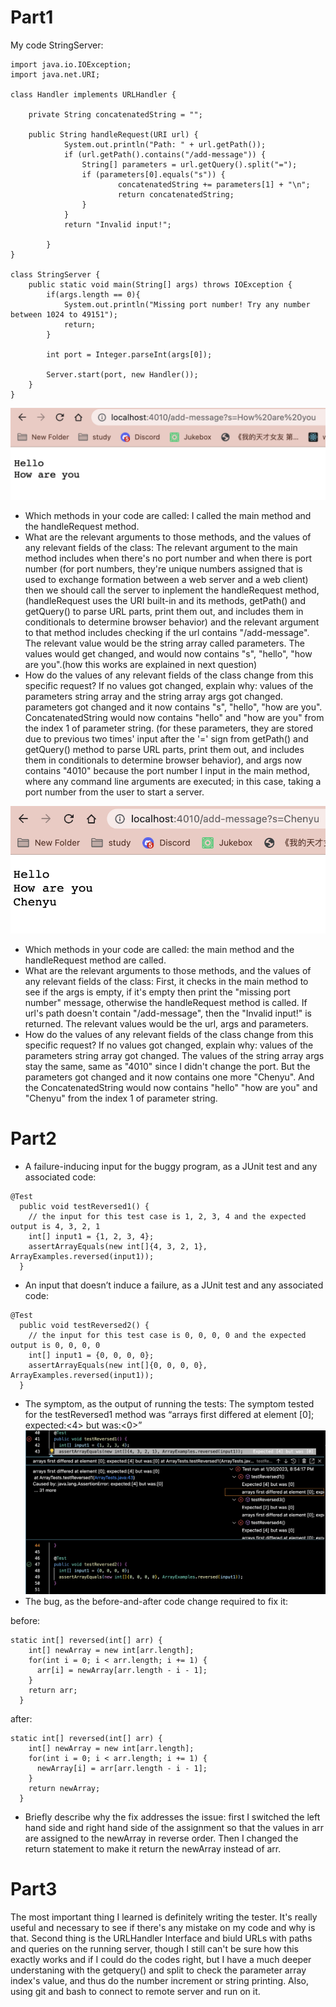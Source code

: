 # Part1
My code StringServer:
```
import java.io.IOException;
import java.net.URI;

class Handler implements URLHandler {

    private String concatenatedString = "";

    public String handleRequest(URI url) {
            System.out.println("Path: " + url.getPath());
            if (url.getPath().contains("/add-message")) {
                String[] parameters = url.getQuery().split("=");
                if (parameters[0].equals("s")) {
                        concatenatedString += parameters[1] + "\n";
                        return concatenatedString;
                }
            }
            return "Invalid input!";

        }
}

class StringServer {
    public static void main(String[] args) throws IOException {
        if(args.length == 0){
            System.out.println("Missing port number! Try any number between 1024 to 49151");
            return;
        }

        int port = Integer.parseInt(args[0]);

        Server.start(port, new Handler());
    }
}
```

![Image](lab2-1.png)
* Which methods in your code are called: I called the main method and the handleRequest method.
* What are the relevant arguments to those methods, and the values of any relevant fields of the class: The relevant argument to the main method includes when there's no port number and when there is port number (for port numbers, they're unique numbers assigned that is used to exchange formation between a web server and a web client) then we should call the server to inplement the handleRequest method, (handleRequest uses the URI built-in and its methods, getPath() and getQuery() to parse URL parts, print them out, and includes them in conditionals to determine browser behavior) and the relevant argument to that method includes checking if the url contains "/add-message". The relevant value would be the string array called parameters. The values would get changed, and would now contains "s", "hello", "how are you".(how this works are explained in next question)
* How do the values of any relevant fields of the class change from this specific request? If no values got changed, explain why: values of the parameters string array and the string array args got changed. parameters got changed and it now contains "s", "hello", "how are you". ConcatenatedString would now contains "hello" and "how are you" from the index 1 of parameter string. (for these parameters, they are stored due to previous two times' input after the '=' sign from getPath() and getQuery() method to parse URL parts, print them out, and includes them in conditionals to determine browser behavior), and args now contains "4010" because the port number I input in the main method, where any command line arguments are executed; in this case, taking a port number from the user to start a server. 


![Image](lab2-2.png)
* Which methods in your code are called: the main method and the handleRequest method are called.
* What are the relevant arguments to those methods, and the values of any relevant fields of the class: First, it checks in the main method to see if the args is empty, if it's empty then print the "missing port number" message, otherwise the handleRequest method is called. If url's path doesn't contain "/add-message", then the "Invalid input!" is returned. The relevant values would be the url, args and parameters.
* How do the values of any relevant fields of the class change from this specific request? If no values got changed, explain why: values of the parameters string array got changed. The values of the string array args stay the same, same as "4010" since I didn't change the port. But the parameters got changed and it now contains one more "Chenyu". And the ConcatenatedString would now contains "hello" "how are you" and "Chenyu" from the index 1 of parameter string.

# Part2
* A failure-inducing input for the buggy program, as a JUnit test and any associated code:
```
@Test
  public void testReversed1() {
    // the input for this test case is 1, 2, 3, 4 and the expected output is 4, 3, 2, 1
    int[] input1 = {1, 2, 3, 4};
    assertArrayEquals(new int[]{4, 3, 2, 1}, ArrayExamples.reversed(input1));
  }
```
* An input that doesn’t induce a failure, as a JUnit test and any associated code:
```
@Test
  public void testReversed2() {
    // the input for this test case is 0, 0, 0, 0 and the expected output is 0, 0, 0, 0
    int[] input1 = {0, 0, 0, 0};
    assertArrayEquals(new int[]{0, 0, 0, 0}, ArrayExamples.reversed(input1));
  }
```
* The symptom, as the output of running the tests: The symptom tested for the testReversed1 method was “arrays first differed at element [0]; expected:<4> but was:<0>”
![Image](lab2-3.png)
* The bug, as the before-and-after code change required to fix it: 

before:
```
static int[] reversed(int[] arr) {
    int[] newArray = new int[arr.length];
    for(int i = 0; i < arr.length; i += 1) {
      arr[i] = newArray[arr.length - i - 1];
    }
    return arr;
  }
```
after:
```
static int[] reversed(int[] arr) {
    int[] newArray = new int[arr.length];
    for(int i = 0; i < arr.length; i += 1) {
      newArray[i] = arr[arr.length - i - 1];
    }
    return newArray;
  }
```
* Briefly describe why the fix addresses the issue: first I switched the left hand side and right hand side of the assignment so that the values in arr are assigned to the newArray in reverse order. Then I changed the return statement to make it return the newArray instead of arr. 
 
# Part3
The most important thing I learned is definitely writing the tester. It's really useful and necessary to see if there's any mistake on my code and why is that. Second thing is the URLHandler Interface and biuld URLs with paths and queries on the running server, though I still can't be sure how this exactly works and if I could do the codes right, but I have a much deeper understaning with the getquery() and split to check the parameter array index's value, and thus do the number increment or string printing. Also, using git and bash to connect to remote server and run on it.
